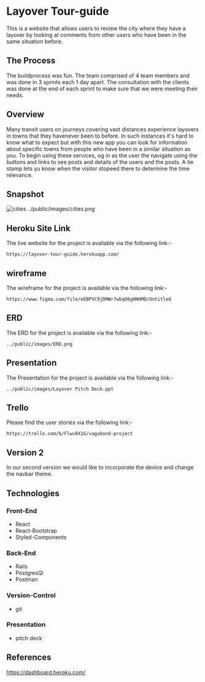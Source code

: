 # Layover Tour-guide
This is a website that allows users to review the city where they have a layover by looking at comments from other users who have been in the same situation before. 

## The Process
The buildprocess was fun. The team comprised of 4 team members and was done in 3 sprints each 1 day apart. The consultation with the clients was done at the end of each sprint to make sure that we were meeting their needs. 

## Overview
Many transit users on journeys covering vast distances experience layovers in towns that they havenever been to before. In such instances it's hard to know what to expect but with this new app you can look for information about specific towns from people who have been in a similar situation as you. To begin using these services, og in as the user the navigate using the buttons and links to see posts and details of the users and the posts. A tie stamp lets yu know when the visitor stopeed there to determine the time relevance.

## Snapshot
![cities](https://user-images.githubusercontent.com/35582310/42960761-c93989f8-8b5a-11e8-80ef-47e37932a78f.png)
../public/images/cities.png

## Heroku Site Link
The live website for the project is available via the following link:-
```
https://layover-tour-guide.herokuapp.com/

```
## wireframe
The wireframe for the project is available via the following link:-
```
https://www.figma.com/file/eEBPVC9jDMWr7wbqO6gHNHMD/Untitled

```
## ERD
The ERD for the project is available via the following link:-
```
../public/images/ERD.png
```
## Presentation
The Presentation for the project is available via the following link:-

```
../public/images/Layover Pitch Deck.ppt
```
## Trello

Please find the user stories via the following link:-
```
https://trello.com/b/Flwv8X1G/vagabond-project  

```
## Version 2
In our second version we would like to incorporate the device and change the navbar theme.

## Technologies
### Front-End
* React
* React-Bootstrap
* Styled-Components
### Back-End
* Rails
* PostgresQl
* Postman 
### Version-Control
* git
### Presentation
* pitch deck

## References

https://dashboard.heroku.com/
